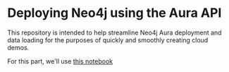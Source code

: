 # Deploying Neo4j using the Aura API 

This repository is intended to help streamline Neo4j Aura deployment and data loading for the purposes of quickly and smoothly creating cloud demos. 

For this part, we'll use [this notebook](03-deploying_aura.ipynb)
